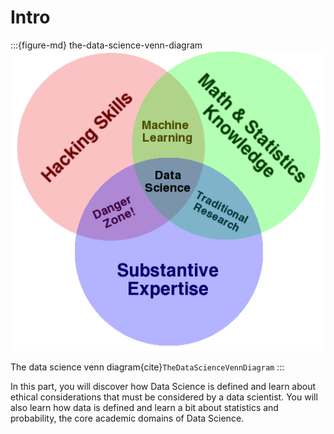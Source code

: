 # Intro

:::{figure-md} the-data-science-venn-diagram
<img src="../../images/the-data-science-venn-diagram.png"  class="mb-1">

The data science venn diagram{cite}`TheDataScienceVennDiagram`
:::

In this part, you will discover how Data Science is defined and learn about ethical considerations that must be considered by a data scientist. You will also learn how data is defined and learn a bit about statistics and probability, the core academic domains of Data Science.
